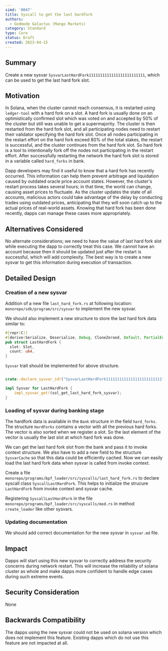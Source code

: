 ```yaml
---
simd: '0047'
title: Syscall to get the last hardfork
authors:
  - Godmode Galactus (Mango Markets)
category: Standard
type: Core
status: Draft
created: 2023-04-15
---
```


## Summary

Create a new sysvar `SysvarLastHardFork1111111111111111111111111`, which can be used to
get the last hard fork slot.

## Motivation

In Solana, when the cluster cannot reach consensus, it is restarted using `ledger-tool`
with a hard fork on a slot. A hard fork is usually done on an optimistically confirmed slot which
was voted on and accepted by 50% of the cluster but still was unable to get a supermajority.
The cluster is then restarted from the hard fork slot, and all participating nodes need to restart
their validator specifying the hard fork slot. Once all nodes participating in the restart effort on
the hard fork exceed 80% of the total stakes, the restart is successful, and the cluster continues
from the hard fork slot. So hard fork is a tool to intentionally fork off the nodes not
participating in the restart effort. After successfully restarting the network the hard fork slot
is stored in a variable called `hard_forks` in bank.

Dapp developers may find it useful to know that a hard fork has recently occurred. This
information can help them prevent arbitrage and liquidation caused by outdated oracle price account
states. However, the cluster's restart process takes several hours; in that time, the world
can change, causing asset prices to fluctuate. As the cluster updates the state of all accounts,
malicious actors could take advantage of the delay by conducting trades using outdated prices,
anticipating that they will soon catch up to the actual prices of real-world assets. Knowing that
hard fork has been done recently, dapps can manage these cases more appropriately. 

## Alternatives Considered

No alternate considerations; we need to have the value of last hard fork slot while executing
the dapp to correctly treat this case. We cannot have an account because then it should be updated
just after the restart is successful, which will add complexity. The best way is to create
a new sysvar to get this information during execution of transaction.

## Detailed Design

### Creation of a new sysvar

Addition of a new file `last_hard_fork.rs` at following location:
`monorepo/sdk/program/src/sysvar` to implement the new sysvar.

We should also implement a new structure to store the last hard fork data similar to:

``` rust
#[repr(C)]
#[derive(Serialize, Deserialize, Debug, CloneZeroed, Default, PartialEq, Eq)]
pub struct LastHardFork {
  slot: Slot,
  count: u64,
}
```

`Sysvar` trait should be implemented for above structure.

``` rust

crate::declare_sysvar_id!("SysvarLastHardFork1111111111111111111111111", LastHardFork);

impl Sysvar for LastHardFork {
    impl_sysvar_get!(sol_get_last_hard_fork_sysvar);
}

```

### Loading of sysvar during banking stage

The hardfork data is available in the `Bank` structure in the field `hard_forks`. The structure
`HardForks` contains a vector with all the previous hard forks. The vector is also sorted when we
register a slot. So the last element of the vector is usually the last slot at which hard fork was done.

We can get the last hard fork slot from the bank and pass it to invoke context structure. We also
have to add a new field to the structure `SysvarCache` so that this data could be efficiently cached.
Now we can easily load the last hard fork data when sysvar is called from invoke context.

Create a file `monorepo/programs/bpf_loader/src/syscalls/last_hard_fork.rs` to declare syscall class
`SyscallLastHardFork`. This helps to initialize the strucure `LastHardFork` from invoke context and sysvar cache.

Registering `SyscallLastHardFork` in the file `monorepo/programs/bpf_loader/src/syscalls/mod.rs` in method
`create_loader` like other sysvars.

### Updating documentation

We should add correct documentation for the new sysvar in `sysvar.md` file.

## Impact

Dapps will start using this new sysvar to correctly address the security concerns during network
restart. This will increase the reliability of solana cluster as whole and make dapps more confident
to handle edge cases during such extreme events.

## Security Consideration

None

## Backwards Compatibility

The dapps using the new sysvar could not be used on solana version which does not implement this feature.
Existing dapps which do not use this feature are not impacted at all.